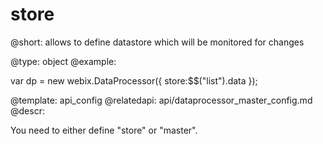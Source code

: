 store
=============


@short: allows to define datastore which will be monitored for changes
	

@type: object
@example:

var dp = new webix.DataProcessor({
    store:$$("list").data
});

@template:	api_config
@relatedapi:
	api/dataprocessor_master_config.md
@descr:

You need to either define "store" or "master".


